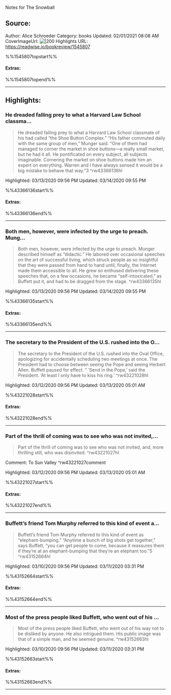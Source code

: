 Notes for The Snowball

## Source:
Author: Alice Schroeder
Category: books
Updated: 02/01/2021 08:08 AM
CoverImageUrl: 
![|200](https://images-na.ssl-images-amazon.com/images/I/51f-0RjOF5L._SL200_.jpg)
Highlights URL: https://readwise.io/bookreview/1545807

%%1545807topstart%%
#### Extras:

%%1545807topend%%


 
-----
 ## Highlights:

### He dreaded falling prey to what a Harvard Law School classma...
>He dreaded falling prey to what a Harvard Law School classmate of his had called “the Shoe Button Complex.” “His father commuted daily with the same group of men,” Munger said. “One of them had managed to corner the market in shoe buttons—a really small market, but he had it all. He pontificated on every subject, all subjects imaginable. Cornering the market on shoe buttons made him an expert on everything. Warren and I have always sensed it would be a big mistake to behave that way.”3 ^rw43366136hl


Highlighted: 03/13/2020 09:56 PM
Updated: 03/14/2020 09:55 PM

%%43366136start%%
#### Extras:

%%43366136end%%



------

### Both men, however, were infected by the urge to preach. Mung...
>Both men, however, were infected by the urge to preach. Munger described himself as “didactic.” He labored over occasional speeches on the art of successful living, which struck people as so insightful that they were passed from hand to hand until, finally, the Internet made them accessible to all. He grew so enthused delivering these speeches that, on a few occasions, he became “self-intoxicated,” as Buffett put it, and had to be dragged from the stage. ^rw43366135hl


Highlighted: 03/13/2020 09:56 PM
Updated: 03/14/2020 09:55 PM

%%43366135start%%
#### Extras:

%%43366135end%%



------

### The secretary to the President of the U.S. rushed into the O...
>The secretary to the President of the U.S. rushed into the Oval Office, apologizing for accidentally scheduling two meetings at once. The President had to choose between seeing the Pope and seeing Herbert Allen. Buffett paused for effect. “ ‘Send in the Pope,’ said the President. ‘At least I only have to kiss his ring.’ ^rw43221028hl


Highlighted: 03/12/2020 09:56 PM
Updated: 03/13/2020 05:01 AM

%%43221028start%%
#### Extras:

%%43221028end%%



------

### Part of the thrill of coming was to see who was not invited,...
>Part of the thrill of coming was to see who was not invited, and, more thrilling still, who was disinvited. ^rw43221027hl

Comment: To Sun Valley  ^rw43221027comment

Highlighted: 03/12/2020 09:56 PM
Updated: 03/13/2020 05:01 AM

%%43221027start%%
#### Extras:

%%43221027end%%



------

### Buffett’s friend Tom Murphy referred to this kind of event a...
>Buffett’s friend Tom Murphy referred to this kind of event as “elephant-bumping.” “Anytime a bunch of big shots get together,” says Buffett, “you can get people to come, because it reassures them if they’re at an elephant-bumping that they’re an elephant too.”5 ^rw43152664hl


Highlighted: 03/10/2020 09:56 PM
Updated: 03/11/2020 03:31 PM

%%43152664start%%
#### Extras:

%%43152664end%%



------

### Most of the press people liked Buffett, who went out of his ...
>Most of the press people liked Buffett, who went out of his way not to be disliked by anyone. He also intrigued them. His public image was that of a simple man, and he seemed genuine. ^rw43152663hl


Highlighted: 03/10/2020 09:56 PM
Updated: 03/11/2020 03:31 PM

%%43152663start%%
#### Extras:

%%43152663end%%



------

